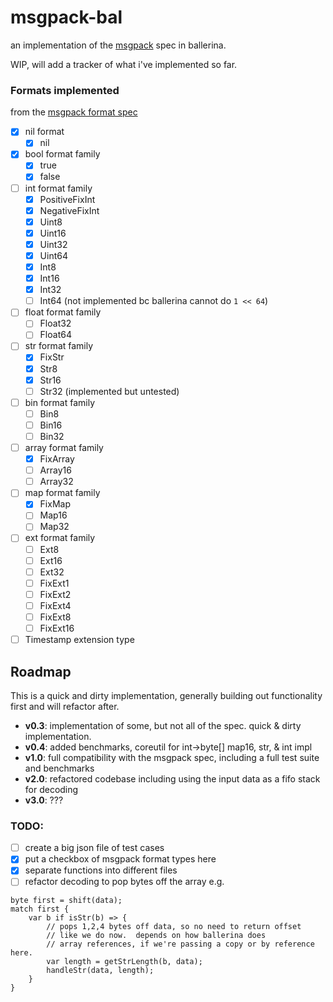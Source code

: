 # msgpack-bal

an implementation of the [msgpack](https://msgpack.org) spec in ballerina.

WIP, will add a tracker of what i've implemented so far.

### Formats implemented

from the [msgpack format spec](https://github.com/msgpack/msgpack/blob/master/spec.md#formats)

- [x] nil format
    - [x] nil
- [x] bool format family
    - [x] true
    - [x] false
- [ ] int format family
    - [x] PositiveFixInt
    - [x] NegativeFixInt
    - [x] Uint8
    - [x] Uint16
    - [x] Uint32
    - [x] Uint64
    - [x] Int8
    - [x] Int16
    - [x] Int32
    - [ ] Int64 (not implemented bc ballerina cannot do `1 << 64`)
- [ ] float format family
    - [ ] Float32
    - [ ] Float64
- [ ] str format family
    - [x] FixStr 
    - [x] Str8
    - [x] Str16
    - [ ] Str32 (implemented but untested)
- [ ] bin format family
    - [ ] Bin8
    - [ ] Bin16
    - [ ] Bin32
- [ ] array format family
    - [x] FixArray
    - [ ] Array16
    - [ ] Array32
- [ ] map format family
    - [x] FixMap
    - [ ] Map16
    - [ ] Map32
- [ ] ext format family
    - [ ] Ext8
    - [ ] Ext16
    - [ ] Ext32
    - [ ] FixExt1
    - [ ] FixExt2
    - [ ] FixExt4
    - [ ] FixExt8
    - [ ] FixExt16
- [ ] Timestamp extension type

## Roadmap

This is a quick and dirty implementation, generally building out functionality first and will refactor after.

- **v0.3**: implementation of some, but not all of the spec.  quick & dirty implementation.
- **v0.4**: added benchmarks, coreutil for int->byte[] map16, str, & int impl
- **v1.0**: full compatibility with the msgpack spec, including a full test suite and benchmarks
- **v2.0**: refactored codebase including using the input data as a fifo stack for decoding
- **v3.0**: ???

### TODO:

- [ ] create a big json file of test cases
- [x] put a checkbox of msgpack format types here 
- [x] separate functions into different files
- [ ] refactor decoding to pop bytes off the array
      e.g.

``` 
byte first = shift(data);
match first {
    var b if isStr(b) => {
        // pops 1,2,4 bytes off data, so no need to return offset 
        // like we do now.  depends on how ballerina does 
        // array references, if we're passing a copy or by reference here.
        var length = getStrLength(b, data); 
        handleStr(data, length);
    }
}
